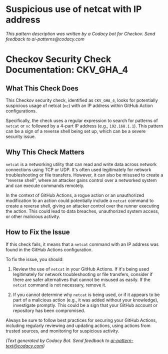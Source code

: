 # Suspicious use of netcat with IP address

_This pattern description was written by a Codacy bot for Checkov. Send feedback to ai-patterns@codacy.com_

# Checkov Security Check Documentation: CKV_GHA_4

## What This Check Does
This Checkov security check, identified as `CKV_GHA_4`, looks for potentially suspicious usage of netcat (`nc`) with an IP address within GitHub Action configurations. 

Specifically, the check uses a regular expression to search for patterns of `netcat` or `nc` followed by a 4-part IP address (e.g., `192.168.1.1`). This pattern can be a sign of a reverse shell being set up, which can be a severe security issue.

## Why This Check Matters
`netcat` is a networking utility that can read and write data across network connections using TCP or UDP. It's often used legitimately for network troubleshooting or file transfers. However, it can also be misused to create a "reverse shell", where an attacker gains control over a networked system and can execute commands remotely. 

In the context of GitHub Actions, a rogue action or an unauthorized modification to an action could potentially include a `netcat` command to create a reverse shell, giving an attacker control over the runner executing the action. This could lead to data breaches, unauthorized system access, or other malicious activity.

## How to Fix the Issue
If this check fails, it means that a `netcat` command with an IP address was found in the GitHub Actions configuration. 

To fix the issue, you should:

1. Review the use of `netcat` in your GitHub Actions. If it's being used legitimately for network troubleshooting or file transfers, consider if there are safer alternatives that cannot be misused as easily. If the `netcat` command is not necessary, remove it.

2. If you cannot determine why `netcat` is being used, or if it appears to be part of a malicious action (e.g., it was added without your knowledge), investigate promptly. This could be a sign that your GitHub account or repository has been compromised.

Always be sure to follow best practices for securing your GitHub Actions, including regularly reviewing and updating actions, using actions from trusted sources, and monitoring for suspicious activity.

_(Text generated by Codacy Bot. Send feedback to ai-pattern-text@codacy.com)_
